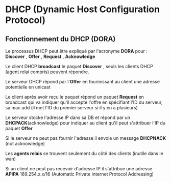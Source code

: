 # DHCP (Dynamic Host Configuration Protocol)

## Fonctionnement du DHCP (DORA)  

Le processus DHCP peut être expliqué par l'acronyme __DORA__ pour : __Discover__ , __Offer__ , __Request__ , __Acknowledge__

Le client DHCP __broadcast__ le paquet __Discover__ , seuls les clients DHCP (agent relai compris) peuvent répondre.

Le serveur DHCP répond par l'__Offer__ en fourinissant au client une adresse potentielle en unicast

Le client après avoir reçu le paquet répond un paquet __Request__ en broadcast qui va indiquer qu'il accepte l'offre en spécifiant l'ID du serveur, sa mac add (il met l'ID du premier serveur si il y en a plusieurs)

Le serveur stocke l'adresse IP dans sa DB et répond par un __DHCPACK__(acknowledge) pour indiquer au client qu'il peut s'attribuer l'IP du paquet __Offer__ 

Si le serveur ne peut pas fournir l'adresse il envoie un message __DHCPNACK__ (not acknowledge)  

Les __agents relais__ se trouvent seulement du côté des clients (inutile dans le wan)

Si un client ne peut pas recevoir d'adresse IP il s'attribue une adresse __APIPA__ 169.254.x.x/16 (Automatic Private Internet Protocol Addressing)